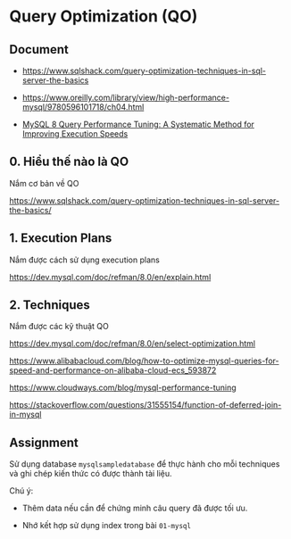 # Query Optimization (QO)

## Document

- <https://www.sqlshack.com/query-optimization-techniques-in-sql-server-the-basics>

- <https://www.oreilly.com/library/view/high-performance-mysql/9780596101718/ch04.html>

- [MySQL 8 Query Performance Tuning: A Systematic Method for Improving Execution Speeds](https://www.amazon.com/MySQL-Query-Performance-Tuning-Systematic/dp/1484255836)

## 0. Hiểu thế nào là QO

Nắm cơ bản về QO

<https://www.sqlshack.com/query-optimization-techniques-in-sql-server-the-basics/>

## 1. Execution Plans

Nắm được cách sử dụng execution plans

<https://dev.mysql.com/doc/refman/8.0/en/explain.html>

## 2. Techniques

Nắm được các kỹ thuật QO

<https://dev.mysql.com/doc/refman/8.0/en/select-optimization.html>

<https://www.alibabacloud.com/blog/how-to-optimize-mysql-queries-for-speed-and-performance-on-alibaba-cloud-ecs_593872>

<https://www.cloudways.com/blog/mysql-performance-tuning>

<https://stackoverflow.com/questions/31555154/function-of-deferred-join-in-mysql>

## Assignment

Sử dụng database `mysqlsampledatabase` để thực hành cho mỗi techniques và ghi chép kiến thức có được thành tài liệu.

Chú ý:

- Thêm data nếu cần để chứng minh câu query đã được tối ưu.

- Nhớ kết hợp sử dụng index trong bài `01-mysql`
